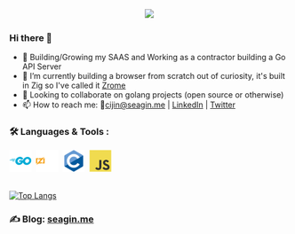 <div id="header" align="center">
  <img src="https://github.com/Cijin/cijin/assets/1990966/e6028940-8e71-4825-9498-88baae2a346b" width="100"/>
</div>

### Hi there 👋

- 🔭 Building/Growing my SAAS and Working as a contractor building a Go API Server
- 🌱 I’m currently building a browser from scratch out of curiosity, it's built in Zig so I've called it [Zrome](https://github.com/Cijin/zrome)
- 👯 Looking to collaborate on golang projects (open source or otherwise)
- 📫 How to reach me: 📧cijin@seagin.me | [LinkedIn](https://www.linkedin.com/in/cijincherian/) | [Twitter](https://twitter.com/cijincherian)

### :hammer_and_wrench: Languages & Tools :
<div>
  <img src="https://github.com/devicons/devicon/blob/master/icons/go/go-original-wordmark.svg" title="Go" alt="Go" width="40" height="40"/>&nbsp;
  <img src="https://github.com/devicons/devicon/blob/master/icons/zig/zig-original-wordmark.svg" title="Zig" alt="Zig" width="40" height="40"/>&nbsp;
  <img src="https://github.com/devicons/devicon/blob/master/icons/c/c-original.svg" title="C" alt="C" width="40" height="40"/>&nbsp;
  <img src="https://github.com/devicons/devicon/blob/master/icons/javascript/javascript-original.svg" title="JavaScript" alt="JavaScript" width="40" height="40"/>&nbsp;
</div>

<br />

[![Top Langs](https://github-readme-stats.vercel.app/api/top-langs/?username=cijin&layout=compact&theme=vision-friendly-dark)](https://github.com/anuraghazra/github-readme-stats)

### ✍️ Blog: [seagin.me](seagin.me)

<!--
**Cijin/cijin** is a ✨ _special_ ✨ repository because its `README.md` (this file) appears on your GitHub profile.

Here are some ideas to get you started:

- 🔭 I’m currently working on ...
- 🌱 I’m currently learning ...
- 👯 I’m looking to collaborate on ...
- 🤔 I’m looking for help with ...
- 💬 Ask me about ...
- 📫 How to reach me: ...
- 😄 Pronouns: ...
- ⚡ Fun fact: ...
-->
